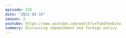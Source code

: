 ```yaml
---
episode: 326
date: "2021-02-15"
season: 2
youtube: https://www.youtube.com/watch?v=TuGd7mnbJvo
summary: Discussing impeachment and foreign policy
---
```

